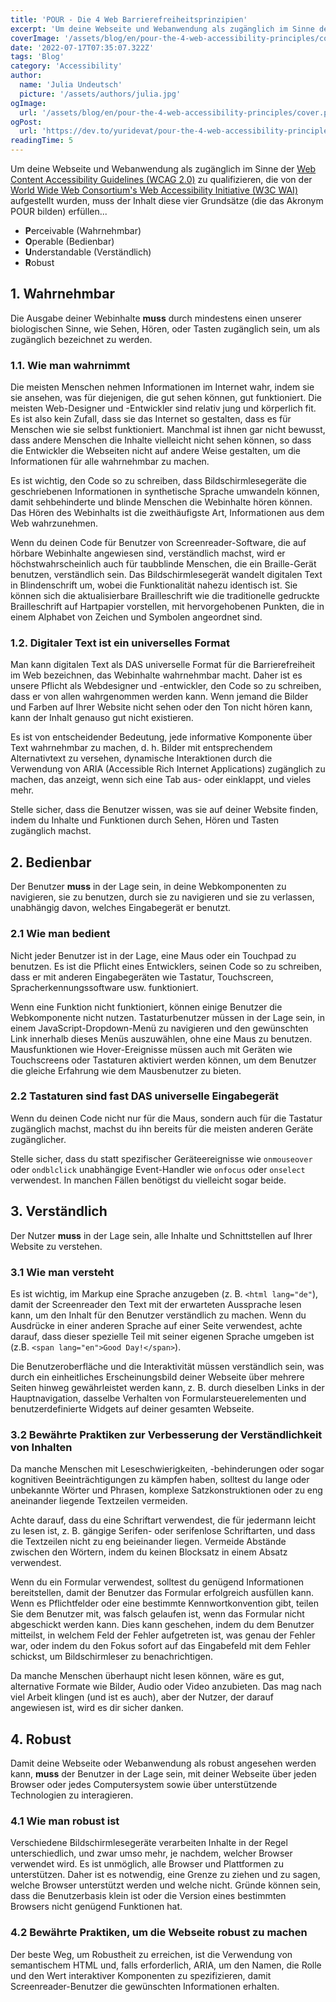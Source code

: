 ```yaml
---
title: 'POUR - Die 4 Web Barrierefreiheitsprinzipien'
excerpt: 'Um deine Webseite und Webanwendung als zugänglich im Sinne der Zugänglichkeitsrichtlinien für Webinhalte (WCAG 2.0) zu qualifizieren, die von der Web Accessibility Initiative (W3C WAI) des World Wide Web Consortiums aufgestellt wurden, muss der Inhalt diese vier Grundsätze (die das Akronym POUR bilden) erfüllen ...'
coverImage: '/assets/blog/en/pour-the-4-web-accessibility-principles/cover.png'
date: '2022-07-17T07:35:07.322Z'
tags: 'Blog'
category: 'Accessibility'
author:
  name: 'Julia Undeutsch'
  picture: '/assets/authors/julia.jpg'
ogImage:
  url: '/assets/blog/en/pour-the-4-web-accessibility-principles/cover.png'
ogPost:
  url: 'https://dev.to/yuridevat/pour-the-4-web-accessibility-principles-edp'
readingTime: 5
---
```


Um deine Webseite und Webanwendung als zugänglich im Sinne der [Web Content Accessibility Guidelines (WCAG 2.0)](https://www.w3.org/TR/WCAG20/) zu qualifizieren, die von der [World Wide Web Consortium's Web Accessibility Initiative (W3C WAI)](https://www.w3.org/WAI/) aufgestellt wurden, muss der Inhalt diese vier Grundsätze (die das Akronym POUR bilden) erfüllen...

- **P**erceivable (Wahrnehmbar)
- **O**perable (Bedienbar)
- **U**nderstandable (Verständlich)
- **R**obust

## 1. Wahrnehmbar

Die Ausgabe deiner Webinhalte **muss** durch mindestens einen unserer biologischen Sinne, wie Sehen, Hören, oder Tasten zugänglich sein, um als zugänglich bezeichnet zu werden.

### 1.1. Wie man wahrnimmt

Die meisten Menschen nehmen Informationen im Internet wahr, indem sie sie ansehen, was für diejenigen, die gut sehen können, gut funktioniert. Die meisten Web-Designer und -Entwickler sind relativ jung und körperlich fit. Es ist also kein Zufall, dass sie das Internet so gestalten, dass es für Menschen wie sie selbst funktioniert. Manchmal ist ihnen gar nicht bewusst, dass andere Menschen die Inhalte vielleicht nicht sehen können, so dass die Entwickler die Webseiten nicht auf andere Weise gestalten, um die Informationen für alle wahrnehmbar zu machen.

Es ist wichtig, den Code so zu schreiben, dass Bildschirmlesegeräte die geschriebenen Informationen in synthetische Sprache umwandeln können, damit sehbehinderte und blinde Menschen die Webinhalte hören können. Das Hören des Webinhalts ist die zweithäufigste Art, Informationen aus dem Web wahrzunehmen.

Wenn du deinen Code für Benutzer von Screenreader-Software, die auf hörbare Webinhalte angewiesen sind, verständlich machst, wird er höchstwahrscheinlich auch für taubblinde Menschen, die ein Braille-Gerät benutzen, verständlich sein. Das Bildschirmlesegerät wandelt digitalen Text in Blindenschrift um, wobei die Funktionalität nahezu identisch ist. Sie können sich die aktualisierbare Brailleschrift wie die traditionelle gedruckte Brailleschrift auf Hartpapier vorstellen, mit hervorgehobenen Punkten, die in einem Alphabet von Zeichen und Symbolen angeordnet sind.

### 1.2. Digitaler Text ist ein universelles Format

Man kann digitalen Text als DAS universelle Format für die Barrierefreiheit im Web bezeichnen, das Webinhalte wahrnehmbar macht. Daher ist es unsere Pflicht als Webdesigner und -entwickler, den Code so zu schreiben, dass er von allen wahrgenommen werden kann. Wenn jemand die Bilder und Farben auf Ihrer Website nicht sehen oder den Ton nicht hören kann, kann der Inhalt genauso gut nicht existieren.

Es ist von entscheidender Bedeutung, jede informative Komponente über Text wahrnehmbar zu machen, d. h. Bilder mit entsprechendem Alternativtext zu versehen, dynamische Interaktionen durch die Verwendung von ARIA (Accessible Rich Internet Applications) zugänglich zu machen, das anzeigt, wenn sich eine Tab aus- oder einklappt, und vieles mehr.

Stelle sicher, dass die Benutzer wissen, was sie auf deiner Website finden, indem du Inhalte und Funktionen durch Sehen, Hören und Tasten zugänglich machst.

## 2. Bedienbar

Der Benutzer **muss** in der Lage sein, in deine Webkomponenten zu navigieren, sie zu benutzen, durch sie zu navigieren und sie zu verlassen, unabhängig davon, welches Eingabegerät er benutzt.

### 2.1 Wie man bedient

Nicht jeder Benutzer ist in der Lage, eine Maus oder ein Touchpad zu benutzen. Es ist die Pflicht eines Entwicklers, seinen Code so zu schreiben, dass er mit anderen Eingabegeräten wie Tastatur, Touchscreen, Spracherkennungssoftware usw. funktioniert.

Wenn eine Funktion nicht funktioniert, können einige Benutzer die Webkomponente nicht nutzen. Tastaturbenutzer müssen in der Lage sein, in einem JavaScript-Dropdown-Menü zu navigieren und den gewünschten Link innerhalb dieses Menüs auszuwählen, ohne eine Maus zu benutzen. Mausfunktionen wie Hover-Ereignisse müssen auch mit Geräten wie Touchscreens oder Tastaturen aktiviert werden können, um dem Benutzer die gleiche Erfahrung wie dem Mausbenutzer zu bieten.

### 2.2 Tastaturen sind fast DAS universelle Eingabegerät

Wenn du deinen Code nicht nur für die Maus, sondern auch für die Tastatur zugänglich machst, machst du ihn bereits für die meisten anderen Geräte zugänglicher.

Stelle sicher, dass du statt spezifischer Geräteereignisse wie `onmouseover` oder `ondblclick` unabhängige Event-Handler wie `onfocus` oder `onselect` verwendest. In manchen Fällen benötigst du vielleicht sogar beide.

## 3. Verständlich

Der Nutzer **muss** in der Lage sein, alle Inhalte und Schnittstellen auf Ihrer Website zu verstehen.

### 3.1 Wie man versteht

Es ist wichtig, im Markup eine Sprache anzugeben (z. B. `<html lang="de"`), damit der Screenreader den Text mit der erwarteten Aussprache lesen kann, um den Inhalt für den Benutzer verständlich zu machen. Wenn du Ausdrücke in einer anderen Sprache auf einer Seite verwendest, achte darauf, dass dieser spezielle Teil mit seiner eigenen Sprache umgeben ist (z.B. `<span lang="en">Good Day!</span>`).

Die Benutzeroberfläche und die Interaktivität müssen verständlich sein, was durch ein einheitliches Erscheinungsbild deiner Webseite über mehrere Seiten hinweg gewährleistet werden kann, z. B. durch dieselben Links in der Hauptnavigation, dasselbe Verhalten von Formularsteuerelementen und benutzerdefinierte Widgets auf deiner gesamten Webseite.

### 3.2 Bewährte Praktiken zur Verbesserung der Verständlichkeit von Inhalten

Da manche Menschen mit Leseschwierigkeiten, -behinderungen oder sogar kognitiven Beeinträchtigungen zu kämpfen haben, solltest du lange oder unbekannte Wörter und Phrasen, komplexe Satzkonstruktionen oder zu eng aneinander liegende Textzeilen vermeiden.

Achte darauf, dass du eine Schriftart verwendest, die für jedermann leicht zu lesen ist, z. B. gängige Serifen- oder serifenlose Schriftarten, und dass die Textzeilen nicht zu eng beieinander liegen. Vermeide Abstände zwischen den Wörtern, indem du keinen Blocksatz in einem Absatz verwendest.

Wenn du ein Formular verwendest, solltest du genügend Informationen bereitstellen, damit der Benutzer das Formular erfolgreich ausfüllen kann. Wenn es Pflichtfelder oder eine bestimmte Kennwortkonvention gibt, teilen Sie dem Benutzer mit, was falsch gelaufen ist, wenn das Formular nicht abgeschickt werden kann. Dies kann geschehen, indem du dem Benutzer mitteilst, in welchem Feld der Fehler aufgetreten ist, was genau der Fehler war, oder indem du den Fokus sofort auf das Eingabefeld mit dem Fehler schickst, um Bildschirmleser zu benachrichtigen.

Da manche Menschen überhaupt nicht lesen können, wäre es gut, alternative Formate wie Bilder, Audio oder Video anzubieten. Das mag nach viel Arbeit klingen (und ist es auch), aber der Nutzer, der darauf angewiesen ist, wird es dir sicher danken.

## 4. Robust

Damit deine Webseite oder Webanwendung als robust angesehen werden kann, **muss** der Benutzer in der Lage sein, mit deiner Webseite über jeden Browser oder jedes Computersystem sowie über unterstützende Technologien zu interagieren.

### 4.1 Wie man robust ist

Verschiedene Bildschirmlesegeräte verarbeiten Inhalte in der Regel unterschiedlich, und zwar umso mehr, je nachdem, welcher Browser verwendet wird.
Es ist unmöglich, alle Browser und Plattformen zu unterstützen. Daher ist es notwendig, eine Grenze zu ziehen und zu sagen, welche Browser unterstützt werden und welche nicht. Gründe können sein, dass die Benutzerbasis klein ist oder die Version eines bestimmten Browsers nicht genügend Funktionen hat.

### 4.2 Bewährte Praktiken, um die Webseite robust zu machen

Der beste Weg, um Robustheit zu erreichen, ist die Verwendung von semantischem HTML und, falls erforderlich, ARIA, um den Namen, die Rolle und den Wert interaktiver Komponenten zu spezifizieren, damit Screenreader-Benutzer die gewünschten Informationen erhalten.
